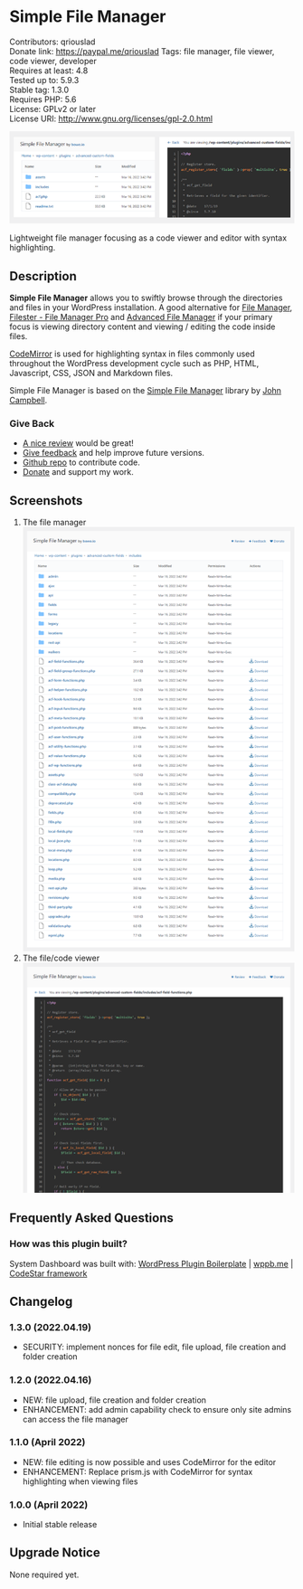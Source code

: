 # Simple File Manager

Contributors: qriouslad  
Donate link: https://paypal.me/qriouslad
Tags: file manager, file viewer, code viewer, developer  
Requires at least: 4.8  
Tested up to: 5.9.3  
Stable tag: 1.3.0  
Requires PHP: 5.6  
License: GPLv2 or later  
License URI: http://www.gnu.org/licenses/gpl-2.0.html

![](.wordpress-org/banner-772x250.png)

Lightweight file manager focusing as a code viewer and editor with syntax highlighting.

## Description

**Simple File Manager** allows you to swiftly browse through the directories and files in your WordPress installation. A good alternative for [File Manager](https://wordpress.org/plugins/wp-file-manager/), [Filester - File Manager Pro](https://wordpress.org/plugins/filester/) and [Advanced File Manager](https://wordpress.org/plugins/file-manager-advanced/) if your primary focus is viewing directory content and viewing / editing the code inside files. 

[CodeMirror](https://codemirror.net/) is used for highlighting syntax in files commonly used throughout the WordPress development cycle such as PHP, HTML, Javascript, CSS, JSON and Markdown files.

Simple File Manager is based on the [Simple File Manager](https://github.com/jcampbell1/simple-file-manager) library by [John Campbell](https://github.com/jcampbell1).

### Give Back

* [A nice review](https://wordpress.org/plugins/tiny-file-manager/#reviews) would be great!
* [Give feedback](https://wordpress.org/support/plugin/tiny-file-manager/) and help improve future versions.
* [Github repo](https://github.com/qriouslad/tiny-file-manager) to contribute code.
* [Donate](https://paypal.me/qriouslad) and support my work.

## Screenshots

1. The file manager
   ![The file manager](.wordpress-org/screenshot-1.png)
2. The file/code viewer
   ![The file/code viewer](.wordpress-org/screenshot-2.png)

## Frequently Asked Questions

### How was this plugin built?

System Dashboard was built with: [WordPress Plugin Boilerplate](https://github.com/devinvinson/WordPress-Plugin-Boilerplate/) | [wppb.me](https://wppb.me/) | [CodeStar framework](https://github.com/Codestar/codestar-framework)

## Changelog

### 1.3.0 (2022.04.19)

* SECURITY: implement nonces for file edit, file upload, file creation and folder creation

### 1.2.0 (2022.04.16)

* NEW: file upload, file creation and folder creation
* ENHANCEMENT: add admin capability check to ensure only site admins can access the file manager

### 1.1.0 (April 2022)

* NEW: file editing is now possible and uses CodeMirror for the editor
* ENHANCEMENT: Replace prism.js with CodeMirror for syntax highlighting when viewing files

### 1.0.0 (April 2022)

* Initial stable release

## Upgrade Notice

None required yet.